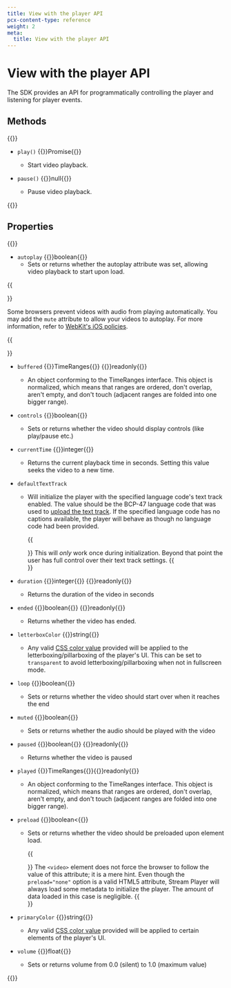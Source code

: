 ```yaml
---
title: View with the player API 
pcx-content-type: reference
weight: 2
meta:
  title: View with the player API 
---
```


# View with the player API 

The SDK provides an API for programmatically controlling the player and listening for player events.

## Methods

{{<definitions>}}

- `play()` {{<type-link href="https://developer.mozilla.org/en-US/docs/Web/JavaScript/Reference/Global_Objects/Promise">}}Promise{{</type-link>}}
  - Start video playback.

- `pause()` {{<type>}}null{{</type>}}
  - Pause video playback.

{{</definitions>}}

## Properties

{{<definitions>}}

- `autoplay` {{<type>}}boolean{{</type>}}
  - Sets or returns whether the autoplay attribute was set, allowing video playback to start upon load.
  
{{<Aside>}}

Some browsers prevent videos with audio from playing automatically. You may add the `mute` attribute to allow your videos to autoplay. For more information, refer to [WebKit's iOS policies](https://webkit.org/blog/6784/new-video-policies-for-ios/).
    
{{</Aside>}}

- `buffered` {{<type-link href="https://developer.mozilla.org/en-US/docs/Web/API/TimeRanges">}}TimeRanges{{</type-link>}} {{<prop-meta>}}readonly{{</prop-meta>}}

  - An object conforming to the TimeRanges interface. This object is normalized, which means that ranges are ordered, don't overlap, aren't empty, and don't touch (adjacent ranges are folded into one bigger range).

- `controls` {{<type>}}boolean{{</type>}}
  - Sets or returns whether the video should display controls (like play/pause etc.)

- `currentTime` {{<type>}}integer{{</type>}}
  - Returns the current playback time in seconds. Setting this value seeks the video to a new time.

- `defaultTextTrack`
  - Will initialize the player with the specified language code's text track enabled. The value should be the BCP-47 language code that was used to [upload the text track](/stream/how-to/add-captions). If the specified language code has no captions available, the player will behave as though no language code had been provided.

    {{<Aside>}}
  This will _only_ work once during initialization. Beyond that point the user has full control over their text track settings.
    {{</Aside>}}

- `duration` {{<type>}}integer{{</type>}} {{<prop-meta>}}readonly{{</prop-meta>}}
  - Returns the duration of the video in seconds

- `ended` {{<type>}}boolean{{</type>}} {{<prop-meta>}}readonly{{</prop-meta>}}
  - Returns whether the video has ended.

- `letterboxColor` {{<type>}}string{{</type>}}

  - Any valid [CSS color value](https://developer.mozilla.org/en-US/docs/Web/CSS/color_value) provided will be applied to the letterboxing/pillarboxing of the player's UI. This can be set to `transparent` to avoid letterboxing/pillarboxing when not in fullscreen mode.

- `loop` {{<type>}}boolean{{</type>}}
  - Sets or returns whether the video should start over when it reaches the end

- `muted` {{<type>}}boolean{{</type>}}
  - Sets or returns whether the audio should be played with the video

- `paused` {{<type>}}boolean{{</type>}} {{<prop-meta>}}readonly{{</prop-meta>}}
  - Returns whether the video is paused

- `played` {{<type-link href="https://developer.mozilla.org/en-US/docs/Web/API/TimeRanges">}}TimeRanges{{</type-link>}}{{<prop-meta>}}readonly{{</prop-meta>}}
  - An object conforming to the TimeRanges interface. This object is normalized, which means that ranges are ordered, don't overlap, aren't empty, and don't touch (adjacent ranges are folded into one bigger range).

- `preload` {{<type>}}boolean<{{</type>}}
  - Sets or returns whether the video should be preloaded upon element load. 

    {{<Aside>}}
  The `<video>` element does not force the browser to follow the value of this attribute; it is a mere hint. Even though the `preload="none"` option is a valid HTML5 attribute, Stream Player will always load some metadata to initialize the player. The amount of data loaded in this case is negligible.
    {{</Aside>}}

- `primaryColor` {{<type>}}string{{</type>}}
  - Any valid [CSS color value](https://developer.mozilla.org/en-US/docs/Web/CSS/color_value) provided will be applied to certain elements of the player's UI.

- `volume` {{<type>}}float{{</type>}}
  - Sets or returns volume from 0.0 (silent) to 1.0 (maximum value)

{{</definitions>}}
